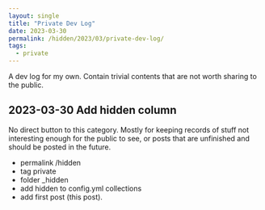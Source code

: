 ```yaml
---
layout: single
title: "Private Dev Log"
date: 2023-03-30
permalink: /hidden/2023/03/private-dev-log/
tags:
  - private
---
```


A dev log for my own. Contain trivial contents that are not worth sharing to the public.

## 2023-03-30 Add hidden column

No direct button to this category.
Mostly for keeping records of stuff not interesting enough for the public to see,
or posts that are unfinished and should be posted in the future.

- permalink /hidden
- tag private
- folder _hidden
- add hidden to config.yml collections
- add first post (this post).